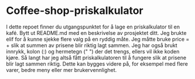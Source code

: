 # Coffee-shop-priskalkulator
I dette repoet finner du utgangspunktet for å lage en priskalkulator til en kafé. Bytt ut README.md med en beskrivelse av prosjektet ditt.
Jeg brukte elif for å kunne sjekke flere valg på en ryddig måte.
Jeg måtte bruke price = + slik at summen av prisene blir riktig lagt sammen.
Jeg har også brukt innrykk, kolon (:) og hermetegn (" ") der det trengs, ellers vil ikke koden kjøre.
Så langt har jeg altså fått priskalkulatoren til å fungere slik at prisene blir lagt sammen riktig. Dette kan bygges videre på, for eksempel med flere varer, bedre meny eller mer brukervennlighet.